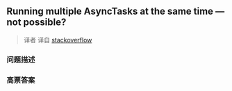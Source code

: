 ## Running multiple AsyncTasks at the same time — not possible?

> 译者 译自 [stackoverflow](http://stackoverflow.com/questions/4068984/running-multiple-asynctasks-at-the-same-time-not-possible) 

### 问题描述 

### 高票答案 


